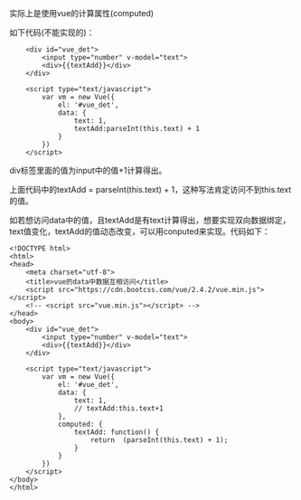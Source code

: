实际上是使用vue的计算属性(computed)

如下代码(不能实现的)：

```vue
    <div id="vue_det">
        <input type="number" v-model="text">
        <div>{{textAdd}}</div>
    </div>

	<script type="text/javascript">
		var vm = new Vue({
			el: '#vue_det',
			data: {
				text: 1,
                textAdd:parseInt(this.text) + 1
			}
		})
	</script>

```

div标签里面的值为input中的值+1计算得出。

上面代码中的textAdd = parseInt(this.text) + 1，这种写法肯定访问不到this.text的值。

如若想访问data中的值，且textAdd是有text计算得出，想要实现双向数据绑定，text值变化，textAdd的值动态改变，可以用conputed来实现。代码如下：

```vue
<!DOCTYPE html>
<html>
<head>
	<meta charset="utf-8">
	<title>vue的data中数据互相访问</title>
    <script src="https://cdn.bootcss.com/vue/2.4.2/vue.min.js"></script>
    <!-- <script src="vue.min.js"></script> -->
</head>
<body>
    <div id="vue_det">
        <input type="number" v-model="text">
        <div>{{textAdd}}</div>
    </div>

	<script type="text/javascript">
		var vm = new Vue({
			el: '#vue_det',
			data: {
				text: 1,
                // textAdd:this.text+1
			},
			computed: {
				textAdd: function() {
					return  (parseInt(this.text) + 1);
				}
			}
		})
	</script>
</body>
</html>

```













